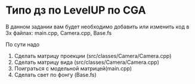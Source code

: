 # Типо дз по LevelUP по CGA

В данном задании вам будет необходимо добавить или изменить код в 3х файлах: main.cpp, Camera.cpp, Base.fs

По сути надо 
1. Сделать матрицу проекции (src/classes/Camera/Camera.cpp)
2. Сделать матрицу вида (src/classes/Camera/Camera.cpp)
3. Поиграться с модельной матрицей(main.cpp)
4. Сделать свет по фонгу (Base.fs)
